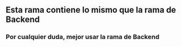 ## Esta rama contiene lo mismo que la rama de Backend
### Por cualquier duda, mejor usar la rama de Backend
